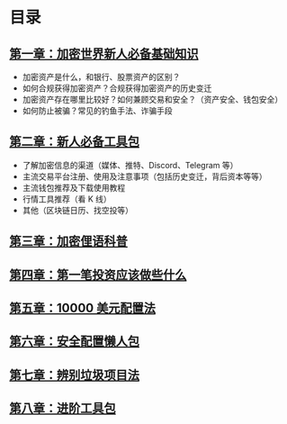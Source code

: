 # 目录

## [第一章：加密世界新人必备基础知识](/01_加密世界新人必备基础知识/INDEX.md)
- 加密资产是什么，和银行、股票资产的区别？
- 如何合规获得加密资产？合规获得加密资产的历史变迁
- 加密资产存在哪里比较好？如何兼顾交易和安全？（资产安全、钱包安全）
- 如何防止被骗？常见的钓鱼手法、诈骗手段

## [第二章：新人必备工具包](/02_新人必备工具包/INDEX.md)
- 了解加密信息的渠道（媒体、推特、Discord、Telegram 等）
- 主流交易平台注册、使用及注意事项（包括历史变迁，背后资本等等）
- 主流钱包推荐及下载使用教程
- 行情工具推荐（看 K 线）
- 其他（区块链日历、找空投等）

## [第三章：加密俚语科普](/03_加密俚语科普/INDEX.md)

## [第四章：第一笔投资应该做些什么](/04_第一笔投资应该做些什么/INDEX.md)

## [第五章：10000 美元配置法](/05_10000+美元配置法/INDEX.md)

## [第六章：安全配置懒人包](/06_安全配置懒人包/INDEX.md)

## [第七章：辨别垃圾项目法](/07_辨别垃圾项目法/INDEX.md)

## [第八章：进阶工具包](/08_进阶工具包/INDEX.md)
